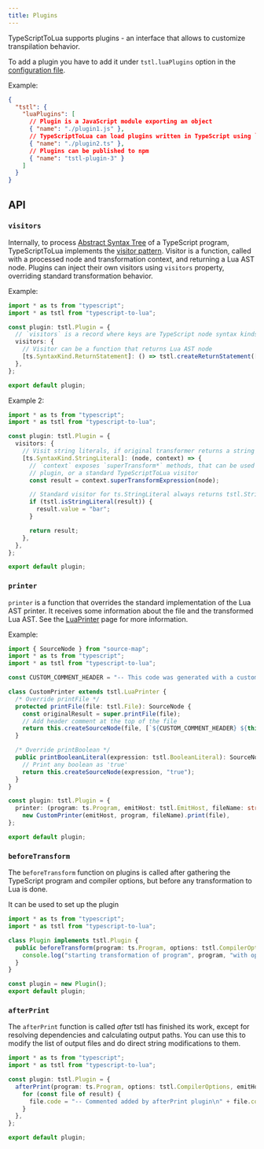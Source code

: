 ```yaml
---
title: Plugins
---
```


TypeScriptToLua supports plugins - an interface that allows to customize transpilation behavior.

To add a plugin you have to add it under `tstl.luaPlugins` option in the [configuration file](../configuration.md).

Example:

```json title=tsconfig.json
{
  "tstl": {
    "luaPlugins": [
      // Plugin is a JavaScript module exporting an object
      { "name": "./plugin1.js" },
      // TypeScriptToLua can load plugins written in TypeScript using `ts-node`
      { "name": "./plugin2.ts" },
      // Plugins can be published to npm
      { "name": "tstl-plugin-3" }
    ]
  }
}
```

## API

### `visitors`

Internally, to process [Abstract Syntax Tree](https://basarat.gitbook.io/typescript/overview/ast) of a TypeScript program, TypeScriptToLua implements the [visitor pattern](https://en.wikipedia.org/wiki/Visitor_pattern). Visitor is a function, called with a processed node and transformation context, and returning a Lua AST node. Plugins can inject their own visitors using `visitors` property, overriding standard transformation behavior.

Example:

```ts
import * as ts from "typescript";
import * as tstl from "typescript-to-lua";

const plugin: tstl.Plugin = {
  // `visitors` is a record where keys are TypeScript node syntax kinds
  visitors: {
    // Visitor can be a function that returns Lua AST node
    [ts.SyntaxKind.ReturnStatement]: () => tstl.createReturnStatement([tstl.createBooleanLiteral(true)]),
  },
};

export default plugin;
```

Example 2:

```ts
import * as ts from "typescript";
import * as tstl from "typescript-to-lua";

const plugin: tstl.Plugin = {
  visitors: {
    // Visit string literals, if original transformer returns a string literal, change the string to "bar" instead
    [ts.SyntaxKind.StringLiteral]: (node, context) => {
      // `context` exposes `superTransform*` methods, that can be used to call either the visitor provided by previous
      // plugin, or a standard TypeScriptToLua visitor
      const result = context.superTransformExpression(node);

      // Standard visitor for ts.StringLiteral always returns tstl.StringLiteral node
      if (tstl.isStringLiteral(result)) {
        result.value = "bar";
      }

      return result;
    },
  },
};

export default plugin;
```

### `printer`

`printer` is a function that overrides the standard implementation of the Lua AST printer. It receives some information about the file and the transformed Lua AST. See the [LuaPrinter](printer.md) page for more information.

Example:

```ts
import { SourceNode } from "source-map";
import * as ts from "typescript";
import * as tstl from "typescript-to-lua";

const CUSTOM_COMMENT_HEADER = "-- This code was generated with a custom plugin!\n";

class CustomPrinter extends tstl.LuaPrinter {
  /* Override printFile */
  protected printFile(file: tstl.File): SourceNode {
    const originalResult = super.printFile(file);
    // Add header comment at the top of the file
    return this.createSourceNode(file, [`${CUSTOM_COMMENT_HEADER} ${this.luaFile}\n`, originalResult]);
  }

  /* Override printBoolean */
  public printBooleanLiteral(expression: tstl.BooleanLiteral): SourceNode {
    // Print any boolean as 'true'
    return this.createSourceNode(expression, "true");
  }
}

const plugin: tstl.Plugin = {
  printer: (program: ts.Program, emitHost: tstl.EmitHost, fileName: string, file: tstl.File) =>
    new CustomPrinter(emitHost, program, fileName).print(file),
};

export default plugin;
```

### `beforeTransform`

The `beforeTransform` function on plugins is called after gathering the TypeScript program and compiler options, but before any transformation to Lua is done.

It can be used to set up the plugin

```ts
import * as ts from "typescript";
import * as tstl from "typescript-to-lua";

class Plugin implements tstl.Plugin {
  public beforeTransform(program: ts.Program, options: tstl.CompilerOptions, emitHost: EmitHost) {
    console.log("starting transformation of program", program, "with options", options);
  }
}

const plugin = new Plugin();
export default plugin;
```

### `afterPrint`

The `afterPrint` function is called _after_ tstl has finished its work, except for resolving dependencies and calculating output paths. You can use this to modify the list of output files and do direct string modifications to them.

```ts
import * as ts from "typescript";
import * as tstl from "typescript-to-lua";

const plugin: tstl.Plugin = {
  afterPrint(program: ts.Program, options: tstl.CompilerOptions, emitHost: EmitHost, result: tstl.ProcessedFile[]) {
    for (const file of result) {
      file.code = "-- Commented added by afterPrint plugin\n" + file.code;
    }
  },
};

export default plugin;
```
